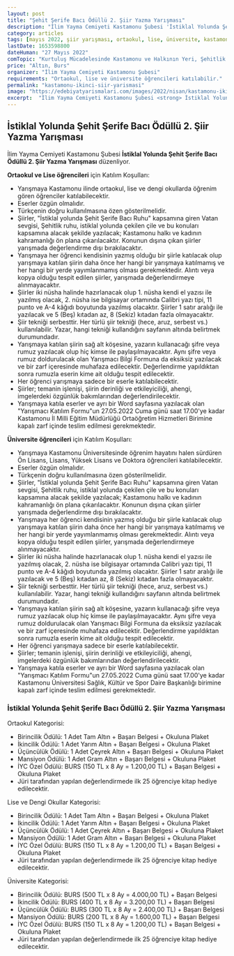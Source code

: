```yaml
---
layout: post
title: "Şehit Şerife Bacı Ödüllü 2. Şiir Yazma Yarışması"
description: "İlim Yayma Cemiyeti Kastamonu Şubesi 'İstiklal Yolunda Şehit Şerife Bacı Ödüllü 2. Şiir Yazma Yarışması' düzenliyor."
category: articles
tags: [mayıs 2022, şiir yarışması, ortaokul, lise, üniversite, kastamonu, istiklal]
lastDate: 1653598800
dateHuman: "27 Mayıs 2022"
comTopic: "Kurtuluş Mücadelesinde Kastamonu ve Halkının Yeri, Şehitlik Ruhu, İstiklal Mücadelesi, Bağımsızlık, Kastamonu Kadınının Gösterdiği Fedakarlık, Milli Mücadele Ruhu, Şehadet"
price: "Altın, Burs"
organizer: "İlim Yayma Cemiyeti Kastamonu Şubesi"
requirements: "Ortaokul, lise ve üniversite öğrencileri katılabilir."
permalink: "kastamonu-ikinci-siir-yarismasi"
image: "https://edebiyatyarismalari.com/images/2022/nisan/kastamonu-ikinci-siir-yarismasi.jpg"
excerpt:  "İlim Yayma Cemiyeti Kastamonu Şubesi <strong> İstiklal Yolunda Şehit Şerife Bacı Ödüllü 2. Şiir Yazma Yarışması </strong> düzenliyor."
---
```


## İstiklal Yolunda Şehit Şerife Bacı Ödüllü 2. Şiir Yazma Yarışması
İlim Yayma Cemiyeti Kastamonu Şubesi **İstiklal Yolunda Şehit Şerife Bacı Ödüllü 2. Şiir Yazma Yarışması** düzenliyor.

**Ortaokul ve Lise öğrencileri** için Katılım Koşulları:
- Yarışmaya Kastamonu ilinde ortaokul, lise ve dengi okullarda öğrenim gören öğrenciler katılabilecektir. 
- Eserler özgün olmalıdır.
- Türkçenin doğru kullanılmasına özen gösterilmelidir.
- Şiirler, "İstiklal yolunda Şehit Şerife Bacı Ruhu" kapsamına giren Vatan sevgisi, Şehitlik ruhu, istiklal yolunda çekilen çile ve bu konuları kapsamına alacak şekilde yazılacak; Kastamonu halkı ve kadının kahramanlığı ön plana çıkarılacaktır. Konunun dışına çıkan şiirler yarışmada değerlendirme dışı bırakılacaktır.
- Yarışmaya her öğrenci kendisinin yazmış olduğu bir şiirle katılacak olup yarışmaya katılan şiirin daha önce her hangi bir yarışmaya katılmamış ve her hangi bir yerde yayımlanmamış olması gerekmektedir. Alıntı veya kopya olduğu tespit edilen şiirler, yarışmada değerlendirmeye alınmayacaktır.
- Şiirler iki nüsha halinde hazırlanacak olup 1. nüsha kendi el yazısı ile yazılmış olacak, 2. nüsha ise bilgisayar ortamında Calibri yazı tipi, 11 punto ve A-4 kâğıdı boyutunda yazılmış olacaktır. Şiirler 1 satır aralığı ile yazılacak ve 5 (Beş) kıtadan az, 8 (Sekiz) kıtadan fazla olmayacaktır.
- Şiir tekniği serbesttir. Her türlü şiir tekniği (hece, aruz, serbest vs.) kullanılabilir. Yazar, hangi tekniği kullandığını sayfanın altında belirtmek durumundadır.
- Yarışmaya katılan şiirin sağ alt köşesine, yazarın kullanacağı şifre veya rumuz yazılacak olup hiç kimse ile paylaşılmayacaktır. Aynı şifre veya rumuz doldurulacak olan Yarışmacı Bilgi Formuna da eksiksiz yazılacak ve bir zarf içeresinde muhafaza edilecektir. Değerlendirme yapıldıktan sonra rumuzla eserin kime ait olduğu tespit edilecektir.
- Her öğrenci yarışmaya sadece bir eserle katılabilecektir.
- Şiirler; temanin işlenişi, şiirin derinliği ve etkileyiciliği, ahengi, imgelerdeki özgünlük bakımlarından değerlendirilecektir. 
- Yarışmaya katıla eserler ve ayrı bir Word sayfasına yazılacak olan "Yarışmacı Katılım Formu"un 27.05.2022 Cuma günü saat 17.00'ye kadar Kastamonu İl Milli Eğitim Müdürlüğü Ortaöğretim Hizmetleri Birimine kapalı zarf içinde teslim edilmesi gerekmektedir.


**Üniversite öğrencileri** için Katılım Koşulları:
- Yarışmaya Kastamonu Üniversitesinde öğrenim hayatını halen sürdüren Ön Lisans, Lisans, Yüksek Lisans ve Doktora öğrencileri katılabilecektir.
- Eserler özgün olmalıdır.
- Türkçenin doğru kullanılmasına özen gösterilmelidir.
- Şiirler, "İstiklal yolunda Şehit Şerife Bacı Ruhu" kapsamına giren Vatan sevgisi, Şehitlik ruhu, istiklal yolunda çekilen çile ve bu konuları kapsamına alacak şekilde yazılacak; Kastamonu halkı ve kadının kahramanlığı ön plana çıkarılacaktır. Konunun dışına çıkan şiirler yarışmada değerlendirme dışı bırakılacaktır.
- Yarışmaya her öğrenci kendisinin yazmış olduğu bir şiirle katılacak olup yarışmaya katılan şiirin daha önce her hangi bir yarışmaya katılmamış ve her hangi bir yerde yayımlanmamış olması gerekmektedir. Alıntı veya kopya olduğu tespit edilen şiirler, yarışmada değerlendirmeye alınmayacaktır.
- Şiirler iki nüsha halinde hazırlanacak olup 1. nüsha kendi el yazısı ile yazılmış olacak, 2. nüsha ise bilgisayar ortamında Calibri yazı tipi, 11 punto ve A-4 kâğıdı boyutunda yazılmış olacaktır. Şiirler 1 satır aralığı ile yazılacak ve 5 (Beş) kıtadan az, 8 (Sekiz) kıtadan fazla olmayacaktır.
- Şiir tekniği serbesttir. Her türlü şiir tekniği (hece, aruz, serbest vs.) kullanılabilir. Yazar, hangi tekniği kullandığını sayfanın altında belirtmek durumundadır.
- Yarışmaya katılan şiirin sağ alt köşesine, yazarın kullanacağı şifre veya rumuz yazılacak olup hiç kimse ile paylaşılmayacaktır. Aynı şifre veya rumuz doldurulacak olan Yarışmacı Bilgi Formuna da eksiksiz yazılacak ve bir zarf içeresinde muhafaza edilecektir. Değerlendirme yapıldıktan sonra rumuzla eserin kime ait olduğu tespit edilecektir.
- Her öğrenci yarışmaya sadece bir eserle katılabilecektir.
- Şiirler; temanin işlenişi, şiirin derinliği ve etkileyiciliği, ahengi, imgelerdeki özgünlük bakımlarından değerlendirilecektir. 
- Yarışmaya katıla eserler ve ayrı bir Word sayfasına yazılacak olan "Yarışmacı Katılım Formu"un 27.05.2022 Cuma günü saat 17.00'ye kadar Kastamonu Üniversitesi Sağlık, Kültür ve Spor Daire Başkanlığı birimine kapalı zarf içinde teslim edilmesi gerekmektedir.


### İstiklal Yolunda Şehit Şerife Bacı Ödüllü 2. Şiir Yazma Yarışması
Ortaokul Kategorisi:
- Birincilik Ödülü: 1 Adet Tam Altın + Başarı Belgesi + Okuluna Plaket
- İkincilik Ödülü: 1 Adet Yarım Altın + Başarı Belgesi + Okuluna Plaket
- Üçüncülük Ödülü: 1 Adet Çeyrek Altın + Başarı Belgesi + Okuluna Plaket
- Mansiyon Ödülü: 1 Adet Gram Altın + Başarı Belgesi + Okuluna Plaket
- İYC Özel Ödülü: BURS (150 TL x 8 Ay = 1.200,00 TL) + Başarı Belgesi + Okuluna Plaket
- Jüri tarafından yapılan değerlendirmede ilk 25 öğrenciye kitap hediye edilecektir.

Lise ve Dengi Okullar Kategorisi:
- Birincilik Ödülü: 1 Adet Tam Altın + Başarı Belgesi + Okuluna Plaket
- İkincilik Ödülü: 1 Adet Yarım Altın + Başarı Belgesi + Okuluna Plaket
- Üçüncülük Ödülü: 1 Adet Çeyrek Altın + Başarı Belgesi + Okuluna Plaket
- Mansiyon Ödülü: 1 Adet Gram Altın + Başarı Belgesi + Okuluna Plaket
- İYC Özel Ödülü: BURS (150 TL x 8 Ay = 1.200,00 TL) + Başarı Belgesi + Okuluna Plaket
- Jüri tarafından yapılan değerlendirmede ilk 25 öğrenciye kitap hediye edilecektir.

Üniversite Kategorisi:
- Birincilik Ödülü: BURS (500 TL x 8 Ay = 4.000,00 TL) + Başarı Belgesi
- İkincilik Ödülü: BURS (400 TL x 8 Ay = 3.200,00 TL) + Başarı Belgesi
- Üçüncülük Ödülü: BURS (300 TL x 8 Ay = 2.400,00 TL) + Başarı Belgesi
- Mansiyon Ödülü: BURS (200 TL x 8 Ay = 1.600,00 TL) + Başarı Belgesi
- İYC Özel Ödülü: BURS (150 TL x 8 Ay = 1.200,00 TL) + Başarı Belgesi + Okuluna Plaket
- Jüri tarafından yapılan değerlendirmede ilk 25 öğrenciye kitap hediye edilecektir.